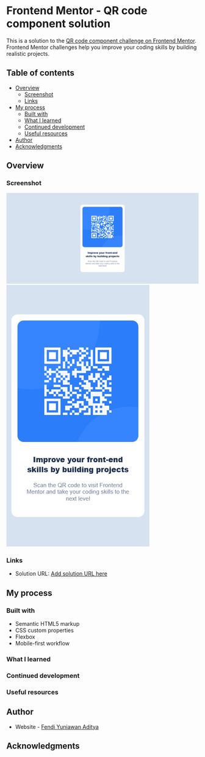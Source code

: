 # Frontend Mentor - QR code component solution

This is a solution to the [QR code component challenge on Frontend Mentor](https://www.frontendmentor.io/challenges/qr-code-component-iux_sIO_H). Frontend Mentor challenges help you improve your coding skills by building realistic projects. 

## Table of contents

- [Overview](#overview)
  - [Screenshot](#screenshot)
  - [Links](#links)
- [My process](#my-process)
  - [Built with](#built-with)
  - [What I learned](#what-i-learned)
  - [Continued development](#continued-development)
  - [Useful resources](#useful-resources)
- [Author](#author)
- [Acknowledgments](#acknowledgments)

## Overview

### Screenshot

![](./Screenshot1.png)
![](./Screenshot2.png)

### Links

- Solution URL: [Add solution URL here](https://fendiya.github.io/frontendmentorio/1.QR_code_component/)

## My process

### Built with

- Semantic HTML5 markup
- CSS custom properties
- Flexbox
- Mobile-first workflow

### What I learned
### Continued development
### Useful resources

## Author

- Website - [Fendi Yuniawan Aditya](https://fendiyuniawanaditya.wordpress.com)

## Acknowledgments

